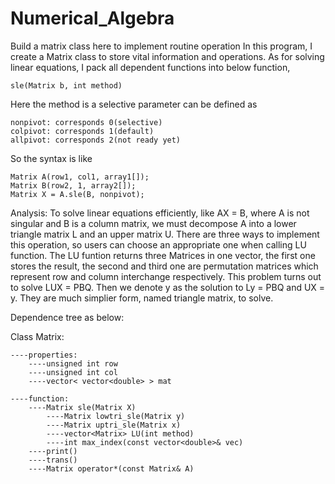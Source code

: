 # Numerical_Algebra
Build a matrix class here to implement routine operation
In this program, I create a Matrix class to store vital information and operations.
As for solving linear equations, I pack all dependent functions into below function,

    sle(Matrix b, int method)

Here the method is a selective parameter can be defined as

    nonpivot: corresponds 0(selective)
    colpivot: corresponds 1(default)
    allpivot: corresponds 2(not ready yet)

So the syntax is like

    Matrix A(row1, col1, array1[]);
    Matrix B(row2, 1, array2[]);
    Matrix X = A.sle(B, nonpivot);


Analysis:
To solve linear equations efficiently, like AX = B, where A is not singular and B is
a column matrix, we must decompose A into a lower triangle matrix L and an upper
matrix U. There are three ways to implement this operation, so users can choose an
appropriate one when calling LU function. The LU funtion returns three Matrices in
one vector, the first one stores the result, the second and third one are permutation
matrices which represent row and column interchange respectively. This problem turns
out to solve LUX = PBQ. Then we denote y as the solution to Ly = PBQ and UX = y.
They are much simplier form, named triangle matrix, to solve.

Dependence tree as below:

Class Matrix:

    ----properties:
        ----unsigned int row
        ----unsigned int col
        ----vector< vector<double> > mat

    ----function:
        ----Matrix sle(Matrix X)
            ----Matrix lowtri_sle(Matrix y)
            ----Matrix uptri_sle(Matrix x)
            ----vector<Matrix> LU(int method)
            ----int max_index(const vector<double>& vec)
        ----print()
        ----trans()
        ----Matrix operator*(const Matrix& A)
